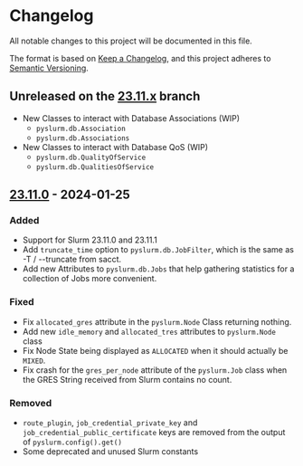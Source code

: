 # Changelog

All notable changes to this project will be documented in this file.

The format is based on [Keep a Changelog](https://keepachangelog.com/en/1.1.0/),
and this project adheres to [Semantic Versioning](https://semver.org/spec/v2.0.0.html).

## Unreleased on the [23.11.x](https://github.com/PySlurm/pyslurm/tree/23.11.x) branch

- New Classes to interact with Database Associations (WIP)
    - `pyslurm.db.Association`
    - `pyslurm.db.Associations`
- New Classes to interact with Database QoS (WIP)
    - `pyslurm.db.QualityOfService`
    - `pyslurm.db.QualitiesOfService`

## [23.11.0](https://github.com/PySlurm/pyslurm/releases/tag/v23.11.0) - 2024-01-25

### Added

- Support for Slurm 23.11.0 and 23.11.1
- Add `truncate_time` option to `pyslurm.db.JobFilter`, which is the same as -T /
  --truncate from sacct.
- Add new Attributes to `pyslurm.db.Jobs` that help gathering statistics for a
  collection of Jobs more convenient.

### Fixed

- Fix `allocated_gres` attribute in the `pyslurm.Node` Class returning nothing.
- Add new `idle_memory` and `allocated_tres` attributes to `pyslurm.Node` class
- Fix Node State being displayed as `ALLOCATED` when it should actually be
  `MIXED`.
- Fix crash for the `gres_per_node` attribute of the `pyslurm.Job` class when
  the GRES String received from Slurm contains no count.

### Removed

- `route_plugin`, `job_credential_private_key` and `job_credential_public_certificate`
  keys are removed from the output of `pyslurm.config().get()`
- Some deprecated and unused Slurm constants
